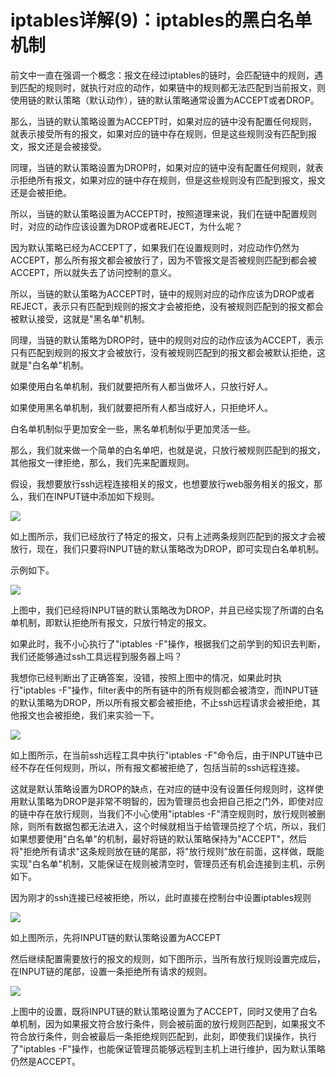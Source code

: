 # iptables详解(9)：iptables的黑白名单机制

前文中一直在强调一个概念：报文在经过iptables的链时，会匹配链中的规则，遇到匹配的规则时，就执行对应的动作，如果链中的规则都无法匹配到当前报文，则使用链的默认策略（默认动作），链的默认策略通常设置为ACCEPT或者DROP。

 

那么，当链的默认策略设置为ACCEPT时，如果对应的链中没有配置任何规则，就表示接受所有的报文，如果对应的链中存在规则，但是这些规则没有匹配到报文，报文还是会被接受。

同理，当链的默认策略设置为DROP时，如果对应的链中没有配置任何规则，就表示拒绝所有报文，如果对应的链中存在规则，但是这些规则没有匹配到报文，报文还是会被拒绝。

 

所以，当链的默认策略设置为ACCEPT时，按照道理来说，我们在链中配置规则时，对应的动作应该设置为DROP或者REJECT，为什么呢？

因为默认策略已经为ACCEPT了，如果我们在设置规则时，对应动作仍然为ACCEPT，那么所有报文都会被放行了，因为不管报文是否被规则匹配到都会被ACCEPT，所以就失去了访问控制的意义。

所以，当链的默认策略为ACCEPT时，链中的规则对应的动作应该为DROP或者REJECT，表示只有匹配到规则的报文才会被拒绝，没有被规则匹配到的报文都会被默认接受，这就是"黑名单"机制。

 

同理，当链的默认策略为DROP时，链中的规则对应的动作应该为ACCEPT，表示只有匹配到规则的报文才会被放行，没有被规则匹配到的报文都会被默认拒绝，这就是"白名单"机制。

 

如果使用白名单机制，我们就要把所有人都当做坏人，只放行好人。

如果使用黑名单机制，我们就要把所有人都当成好人，只拒绝坏人。

白名单机制似乎更加安全一些，黑名单机制似乎更加灵活一些。

 

那么，我们就来做一个简单的白名单吧，也就是说，只放行被规则匹配到的报文，其他报文一律拒绝，那么，我们先来配置规则。

假设，我想要放行ssh远程连接相关的报文，也想要放行web服务相关的报文，那么，我们在INPUT链中添加如下规则。

<img src="http://www.zsythink.net/wp-content/uploads/2017/05/050417_1551_1.png"/>

如上图所示，我们已经放行了特定的报文，只有上述两条规则匹配到的报文才会被放行，现在，我们只要将INPUT链的默认策略改为DROP，即可实现白名单机制。

示例如下。

<img src="http://www.zsythink.net/wp-content/uploads/2017/05/050417_1551_2.png"/>

上图中，我们已经将INPUT链的默认策略改为DROP，并且已经实现了所谓的白名单机制，即默认拒绝所有报文，只放行特定的报文。

 

如果此时，我不小心执行了"iptables -F"操作，根据我们之前学到的知识去判断，我们还能够通过ssh工具远程到服务器上吗？

我想你已经判断出了正确答案，没错，按照上图中的情况，如果此时执行"iptables -F"操作，filter表中的所有链中的所有规则都会被清空，而INPUT链的默认策略为DROP，所以所有报文都会被拒绝，不止ssh远程请求会被拒绝，其他报文也会被拒绝，我们来实验一下。

<img src="http://www.zsythink.net/wp-content/uploads/2017/05/050417_1551_3.png"/>

如上图所示，在当前ssh远程工具中执行"iptables -F"命令后，由于INPUT链中已经不存在任何规则，所以，所有报文都被拒绝了，包括当前的ssh远程连接。

 

这就是默认策略设置为DROP的缺点，在对应的链中没有设置任何规则时，这样使用默认策略为DROP是非常不明智的，因为管理员也会把自己拒之门外，即使对应的链中存在放行规则，当我们不小心使用"iptables -F"清空规则时，放行规则被删除，则所有数据包都无法进入，这个时候就相当于给管理员挖了个坑，所以，我们如果想要使用"白名单"的机制，最好将链的默认策略保持为"ACCEPT"，然后将"拒绝所有请求"这条规则放在链的尾部，将"放行规则"放在前面，这样做，既能实现"白名单"机制，又能保证在规则被清空时，管理员还有机会连接到主机，示例如下。

 

因为刚才的ssh连接已经被拒绝，所以，此时直接在控制台中设置iptables规则

<img src="http://www.zsythink.net/wp-content/uploads/2017/05/050417_1551_4.png"/>

如上图所示，先将INPUT链的默认策略设置为ACCEPT

然后继续配置需要放行的报文的规则，如下图所示，当所有放行规则设置完成后，在INPUT链的尾部，设置一条拒绝所有请求的规则。

<img src="http://www.zsythink.net/wp-content/uploads/2017/05/050417_1551_5.png"/>

上图中的设置，既将INPUT链的默认策略设置为了ACCEPT，同时又使用了白名单机制，因为如果报文符合放行条件，则会被前面的放行规则匹配到，如果报文不符合放行条件，则会被最后一条拒绝规则匹配到，此刻，即使我们误操作，执行了"iptables -F"操作，也能保证管理员能够远程到主机上进行维护，因为默认策略仍然是ACCEPT。
